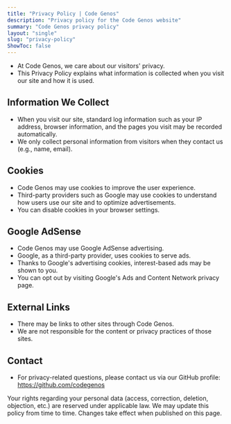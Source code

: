 ```yaml
---
title: "Privacy Policy | Code Genos"
description: "Privacy policy for the Code Genos website"
summary: "Code Genos privacy policy"
layout: "single"
slug: "privacy-policy"
ShowToc: false
---
```


- At Code Genos, we care about our visitors' privacy.
- This Privacy Policy explains what information is collected when you visit our site and how it is used.

## Information We Collect

- When you visit our site, standard log information such as your IP address, browser information, and the pages you visit may be recorded automatically.
- We only collect personal information from visitors when they contact us (e.g., name, email).

## Cookies

- Code Genos may use cookies to improve the user experience.
- Third-party providers such as Google may use cookies to understand how users use our site and to optimize advertisements.
- You can disable cookies in your browser settings.

## Google AdSense

- Code Genos may use Google AdSense advertising.
- Google, as a third-party provider, uses cookies to serve ads.
- Thanks to Google's advertising cookies, interest-based ads may be shown to you.
- You can opt out by visiting Google's Ads and Content Network privacy page.

## External Links

- There may be links to other sites through Code Genos.
- We are not responsible for the content or privacy practices of those sites.

## Contact

- For privacy-related questions, please contact us via our GitHub profile: https://github.com/codegenos

Your rights regarding your personal data (access, correction, deletion, objection, etc.) are reserved under applicable law. We may update this policy from time to time. Changes take effect when published on this page.
